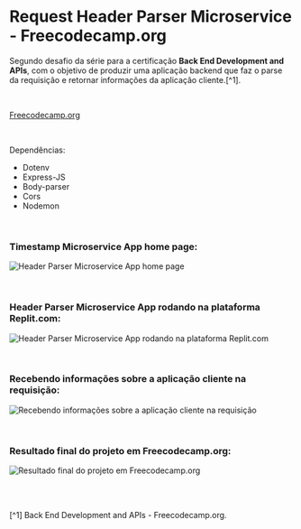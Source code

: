 # Request Header Parser Microservice - Freecodecamp.org


Segundo desafio da série para a certificação **Back End Development and APIs**, com o objetivo de produzir uma aplicação backend que faz o parse da requisição e retornar informações da aplicação cliente.[^1].

<br />

[Freecodecamp.org](https://www.freecodecamp.org/learn/back-end-development-and-apis/)



<br />


Dependências:

- Dotenv
- Express-JS
- Body-parser
- Cors
- Nodemon




<br />

### Timestamp Microservice App home page:          
![Header Parser Microservice App home page](/public/images/header-parser-microservice-home-page.png)



<br />

### Header Parser Microservice App rodando na plataforma Replit.com:          
![Header Parser Microservice App rodando na plataforma Replit.com](/public/images/header-parser-microservice-rodando-no-Replit.png)



<br />

### Recebendo informações sobre a aplicação cliente na requisição:          
![Recebendo informações sobre a aplicação cliente na requisição](/public/images/recebendo-info-app-cliente-na-requisição.png)




<br />

### Resultado final do projeto em Freecodecamp.org:               
![Resultado final do projeto em Freecodecamp.org](/public/images/header-parser-microservice-freecodecamp.png)



<br />





<br />

[^1] Back End Development and APIs - Freecodecamp.org.






